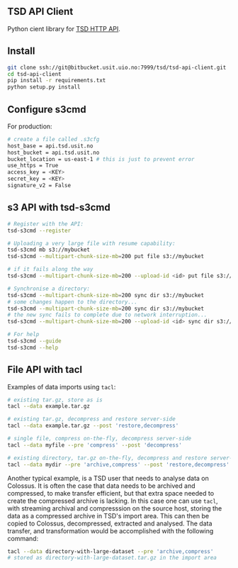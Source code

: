 ## TSD API Client

Python cient library for [TSD HTTP API](https://test.api.tsd.usit.no/v1/docs/tsd-api-integration.html).

## Install

```bash
git clone ssh://git@bitbucket.usit.uio.no:7999/tsd/tsd-api-client.git
cd tsd-api-client
pip install -r requirements.txt
python setup.py install
```

## Configure s3cmd

For production:

```bash
# create a file called .s3cfg
host_base = api.tsd.usit.no
host_bucket = api.tsd.usit.no
bucket_location = us-east-1 # this is just to prevent error
use_https = True
access_key = <KEY>
secret_key = <KEY>
signature_v2 = False
```

## s3 API with tsd-s3cmd

```bash
# Register with the API:
tsd-s3cmd --register

# Uploading a very large file with resume capability:
tsd-s3cmd mb s3://mybucket
tsd-s3cmd --multipart-chunk-size-mb=200 put file s3://mybucket

# if it fails along the way
tsd-s3cmd --multipart-chunk-size-mb=200 --upload-id <id> put file s3://mybucket

# Synchronise a directory:
tsd-s3cmd --multipart-chunk-size-mb=200 sync dir s3://mybucket
# some changes happen to the directory...
tsd-s3cmd --multipart-chunk-size-mb=200 sync dir s3://mybucket
# the new sync fails to complete due to network interruption...
tsd-s3cmd --multipart-chunk-size-mb=200 --upload-id <id> sync dir s3://mybucket

# For help
tsd-s3cmd --guide
tsd-s3cmd --help
```

## File API with tacl

Examples of data imports using `tacl`:

```bash
# existing tar.gz, store as is
tacl --data example.tar.gz

# existing tar.gz, decompress and restore server-side
tacl --data example.tar.gz --post 'restore,decompress'

# single file, compress on-the-fly, decompress server-side
tacl --data myfile --pre 'compress' --post 'decompress'

# existing directory, tar.gz on-the-fly, decompress and restore server-side
tacl --data mydir --pre 'archive,compress' --post 'restore,decompress'
```

Another typical example, is a TSD user that needs to analyse data on Colossus. It is often the case that data needs to be archived and compressed, to make transfer efficient, but that extra space needed to create the compressed archive is lacking. In this case one can use `tacl`, with streaming archival and compresssion on the source host, storing the data as a compressed archive in TSD's import area. This can then be copied to Colossus, decompressed, extracted and analysed. The data transfer, and transformation would be accomplished with the following command:

```bash
tacl --data directory-with-large-dataset --pre 'archive,compress'
# stored as directory-with-large-dataset.tar.gz in the import area
```

